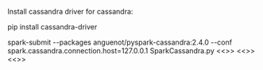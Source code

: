 
Install cassandra driver for cassandra:

pip install cassandra-driver


spark-submit --packages anguenot/pyspark-cassandra:2.4.0  --conf spark.cassandra.connection.host=127.0.0.1 SparkCassandra.py <<<cassandra-hostname>>> <<<cassandra-port>>> <<<cassandra-keyspace>>>
